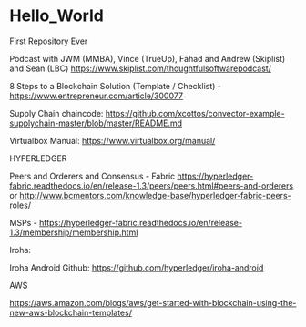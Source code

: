 # Hello_World
First Repository Ever

Podcast with JWM (MMBA), Vince (TrueUp), Fahad and Andrew (Skiplist) and Sean (LBC) https://www.skiplist.com/thoughtfulsoftwarepodcast/

8 Steps to a Blockchain Solution (Template / Checklist) - https://www.entrepreneur.com/article/300077

Supply Chain chaincode:  https://github.com/xcottos/convector-example-supplychain-master/blob/master/README.md

Virtualbox Manual:  https://www.virtualbox.org/manual/

HYPERLEDGER

Peers and Orderers and Consensus - Fabric https://hyperledger-fabric.readthedocs.io/en/release-1.3/peers/peers.html#peers-and-orderers
or
http://www.bcmentors.com/knowledge-base/hyperledger-fabric-peers-roles/

MSPs - https://hyperledger-fabric.readthedocs.io/en/release-1.3/membership/membership.html

Iroha:  

Iroha Android Github:  https://github.com/hyperledger/iroha-android


AWS

https://aws.amazon.com/blogs/aws/get-started-with-blockchain-using-the-new-aws-blockchain-templates/

